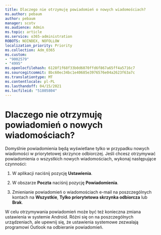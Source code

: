 ```yaml
---
title: Dlaczego nie otrzymuję powiadomień o nowych wiadomościach?
ms.author: pebaum
author: pebaum
manager: scotv
ms.audience: Admin
ms.topic: article
ms.service: o365-administration
ROBOTS: NOINDEX, NOFOLLOW
localization_priority: Priority
ms.collection: Adm_O365
ms.custom:
- "9002579"
- "4995"
ms.openlocfilehash: 6128f1f68f33b0d6070ffd6f867a65ff4a5716c7
ms.sourcegitcommit: 8bc60ec34bc1e40685e3976576e04a2623f63a7c
ms.translationtype: MT
ms.contentlocale: pl-PL
ms.lasthandoff: 04/15/2021
ms.locfileid: "51805804"
---
```

# <a name="why-dont-i-get-new-message-notifications"></a>Dlaczego nie otrzymuję powiadomień o nowych wiadomościach?

Domyślnie powiadomienia będą wyświetlane tylko w przypadku nowych wiadomości w priorytetowej skrzynce odbiorczej. Jeśli chcesz otrzymywać powiadomienia o wszystkich nowych wiadomościach, wykonaj następujące czynności:

1. W aplikacji naciśnij pozycję **Ustawienia**.

2. W obszarze **Poczta** naciśnij pozycję **Powiadomienia**.

3. Zmienianie powiadomień o wiadomościach e-mail na poszczególnych kontach na **Wszystkie**, **Tylko priorytetowa skrzynka odbiorcza** lub **Brak**.

W celu otrzymywania powiadomień może być też konieczna zmiana ustawienia w systemie Android. Różni się on na poszczególnych urządzeniach, ale upewnij się, że ustawienia systemowe zezwalają programowi Outlook na odbieranie powiadomień.
